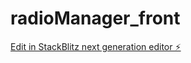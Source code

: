 # radioManager_front

[Edit in StackBlitz next generation editor ⚡️](https://stackblitz.com/~/github.com/lwilly3/radioManager_front)
